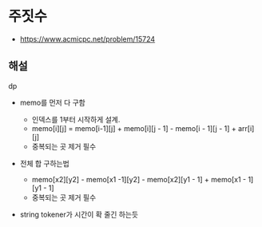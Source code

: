 # 주짓수

- https://www.acmicpc.net/problem/15724

## 해설
dp

- memo를 먼저 다 구함
    - 인덱스를 1부터 시작하게 설계.
    - memo[i][j] = memo[i-1][j] + memo[i][j - 1] - memo[i - 1][j - 1] + arr[i][j]
    - 중복되는 곳 제거 필수

- 전체 합 구하는법
    - memo[x2][y2] - memo[x1 -1][y2] - memo[x2][y1 - 1] + memo[x1 - 1][y1 - 1]
    - 중복되는 곳 제거 필수
- string tokener가 시간이 확 줄긴 하는듯